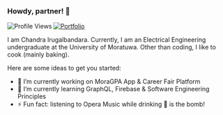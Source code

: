 ### Howdy, partner! 👋
![Profile Views](https://komarev.com/ghpvc/?username=chandralegend&color=brightgreen)
[![Portfolio](https://img.shields.io/badge/Visit-Portfolio-blueviolet)](http://chandralegend.me/)

I am Chandra Irugalbandara. Currently, I am an Electrical Engineering undergraduate at the University of Moratuwa. Other than coding, I like to cook (mainly baking).

Here are some ideas to get you started:

- 🔭 I’m currently working on MoraGPA App & Career Fair Platform
- 🌱 I’m currently learning GraphQL, Firebase & Software Engineering Principles
- ⚡ Fun fact: listening to Opera Music while drinking 🍺 is the bomb!
<!--
**chandralegend/chandralegend** is a ✨ _special_ ✨ repository because its `README.md` (this file) appears on your GitHub profile.

Here are some ideas to get you started:

- 🔭 I’m currently working on ...
- 🌱 I’m currently learning ...
- 👯 I’m looking to collaborate on ...
- 🤔 I’m looking for help with ...
- 💬 Ask me about ...
- 📫 How to reach me: ...
- 😄 Pronouns: ...
- ⚡ Fun fact: ...
-->
